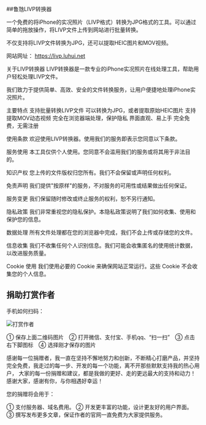 ##鲁虺LIVP转换器

一个免费的将iPhone的实况照片（LIVP格式）转换为JPG格式的工具。可以通过简单的拖放操作，将LIVP文件上传到网站进行批量转换。

不仅支持将LIVP文件转换为JPG，还可以提取HEIC图片和MOV视频。

网站网址：
https://livp.luhui.net


关于LIVP转换器
LIVP转换器是一款专业的iPhone实况照片在线处理工具，帮助用户轻松处理LIVP文件。

我们致力于提供简单、高效、安全的文件转换服务，让用户便捷地处理iPhone实况照片。

主要特点
支持批量转换LIVP文件
可以转换为JPG，或者提取原始HEIC图片
支持提取MOV动态视频
完全在浏览器端处理，保护隐私
界面直观、易上手
完全免费，无需注册


使用条款
欢迎使用LIVP转换器。使用我们的服务即表示您同意以下条款。

服务使用
本工具仅供个人使用。您同意不会滥用我们的服务或将其用于非法目的。

知识产权
您上传的文件版权归您所有。我们不会保留或声明任何权利。

免责声明
我们提供"按原样"的服务，不对服务的可用性或结果做出任何保证。

服务变更
我们保留随时修改或终止服务的权利，恕不另行通知。



隐私政策
我们非常重视您的隐私保护。本隐私政策说明了我们如何收集、使用和保护您的信息。

数据处理
所有文件处理都在您的浏览器中完成，我们不会上传或存储您的文件。

信息收集
我们不收集任何个人识别信息。我们可能会收集匿名的使用统计数据，以改进服务质量。

Cookie 使用
我们使用必要的 Cookie 来确保网站正常运行。这些 Cookie 不会收集您的个人信息。




## 捐助打赏作者

手机如何扫码：

![打赏作者](http://flash.luhui.net/images/zhifu.png)

① 保存上面二维码图片　② 打开微信、支付宝、手机qq、“扫一扫”　③ 点击右下脚图标　④ 选择刚才保存的图片

感谢每一位捐赠者，我一直在坚持不懈地努力和创新，不断精心打磨产品，并坚持完全免费，我走过的每一步、开发的每一个功能，离不开那些默默支持我的热心用户，
大家的每一份捐赠和建议，都是我做的更好、走的更远最大的支持和动力！感谢大家，感谢有你，与你相遇好幸运！

您的捐赠将会用于：

①  支付服务器、域名费用。
②  开发更丰富的功能，设计更友好的用户界面。
③  撰写发布更多文章，保证作者的官网一直免费为大家提供服务。
